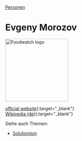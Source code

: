 [Personen](../personen.html)

# Evgeny Morozov

<img src="https://upload.wikimedia.org/wikipedia/commons/c/c6/Evgeny_Morozov_at_re-publica10.jpg" height="200" alt="Foodwatch logo">   

[official website](https://www.evgenymorozov.com/){:target="_blank"}   
[Wikipedia (de)](https://de.wikipedia.org/wiki/Evgeny_Morozov){:target="_blank"}

Siehe auch Themen:
* [Solutionism](../thema/solutionism.html)